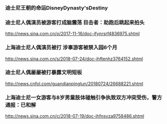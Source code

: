 ### 迪士尼王朝的命运DisneyDynasty'sDestiny
### 迪士尼人偶演员被游客打成脑震荡 目击者：助跑后跳起来拍头
http://news.sina.com.cn/o/2017-11-16/doc-ifynrsrf4836975.shtml
### 上海迪士尼人偶演员被打 涉事游客被禁入园6个月
http://news.sina.com.cn/s/2018-07-24/doc-ihftenhz3764152.shtml
### 迪士尼人偶屡屡被打暴露文明短板
http://news.cnfol.com/guandianpinglun/20180724/26688221.shtml
### 上海迪士尼一女游客与8岁男童肢体碰触引争执致双方冲突受伤，警方通报：已和解
http://news.sina.com.cn/c/2018-07-19/doc-ihfnsvza9758486.shtml